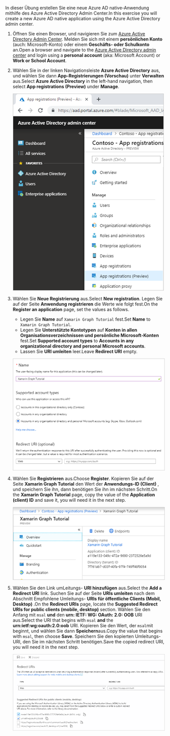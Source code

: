 <!-- markdownlint-disable MD002 MD041 -->

<span data-ttu-id="7fc22-101">In dieser Übung erstellen Sie eine neue Azure AD native-Anwendung mithilfe des Azure Active Directory Admin Center.</span><span class="sxs-lookup"><span data-stu-id="7fc22-101">In this exercise you will create a new Azure AD native application using the Azure Active Directory admin center.</span></span>

1. <span data-ttu-id="7fc22-102">Öffnen Sie einen Browser, und navigieren Sie zum [Azure Active Directory Admin Center](https://aad.portal.azure.com). Melden Sie sich mit einem **persönlichen Konto** (auch: Microsoft-Konto) oder einem **Geschäfts- oder Schulkonto** an.</span><span class="sxs-lookup"><span data-stu-id="7fc22-102">Open a browser and navigate to the [Azure Active Directory admin center](https://aad.portal.azure.com) and login using a **personal account** (aka: Microsoft Account) or **Work or School Account**.</span></span>

1. <span data-ttu-id="7fc22-103">Wählen Sie in der linken Navigationsleiste **Azure Active Directory** aus, und wählen Sie dann **App-Registrierungen (Vorschau)** unter **Verwalten** aus.</span><span class="sxs-lookup"><span data-stu-id="7fc22-103">Select **Azure Active Directory** in the left-hand navigation, then select **App registrations (Preview)** under **Manage**.</span></span>

    ![<span data-ttu-id="7fc22-104">Screenshot der APP-Registrierungen</span><span class="sxs-lookup"><span data-stu-id="7fc22-104">A screenshot of the App registrations</span></span> ](./images/aad-portal-app-registrations.png)

1. <span data-ttu-id="7fc22-105">Wählen Sie **Neue Registrierung** aus.</span><span class="sxs-lookup"><span data-stu-id="7fc22-105">Select **New registration**.</span></span> <span data-ttu-id="7fc22-106">Legen Sie auf der Seite **Anwendung registrieren** die Werte wie folgt fest.</span><span class="sxs-lookup"><span data-stu-id="7fc22-106">On the **Register an application** page, set the values as follows.</span></span>

    - <span data-ttu-id="7fc22-107">Legen Sie **Name** auf `Xamarin Graph Tutorial` fest.</span><span class="sxs-lookup"><span data-stu-id="7fc22-107">Set **Name** to `Xamarin Graph Tutorial`.</span></span>
    - <span data-ttu-id="7fc22-108">Legen Sie **Unterstützte Kontotypen** auf **Konten in allen Organisationsverzeichnissen und persönliche Microsoft-Konten** fest.</span><span class="sxs-lookup"><span data-stu-id="7fc22-108">Set **Supported account types** to **Accounts in any organizational directory and personal Microsoft accounts**.</span></span>
    - <span data-ttu-id="7fc22-109">Lassen Sie **URI umleiten** leer.</span><span class="sxs-lookup"><span data-stu-id="7fc22-109">Leave **Redirect URI** empty.</span></span>

    ![Screenshot der Seite "Registrieren einer Anwendung"](./images/aad-register-an-app.png)

1. <span data-ttu-id="7fc22-111">Wählen Sie **Registrieren** aus.</span><span class="sxs-lookup"><span data-stu-id="7fc22-111">Choose **Register**.</span></span> <span data-ttu-id="7fc22-112">Kopieren Sie auf der Seite **Xamarin Graph Tutorial** den Wert der **Anwendungs-ID (Client)** , und speichern Sie ihn, dann benötigen Sie ihn im nächsten Schritt.</span><span class="sxs-lookup"><span data-stu-id="7fc22-112">On the **Xamarin Graph Tutorial** page, copy the value of the **Application (client) ID** and save it, you will need it in the next step.</span></span>

    ![Screenshot der Anwendungs-ID der neuen App-Registrierung](./images/aad-application-id.png)

1. <span data-ttu-id="7fc22-114">Wählen Sie den Link umLeitungs- **URI hinzufügen** aus.</span><span class="sxs-lookup"><span data-stu-id="7fc22-114">Select the **Add a Redirect URI** link.</span></span> <span data-ttu-id="7fc22-115">Suchen Sie auf der Seite **URIs umleiten** nach dem Abschnitt Empfohlene Umleitungs- **URIs für öffentliche Clients (Mobil, Desktop)** .</span><span class="sxs-lookup"><span data-stu-id="7fc22-115">On the **Redirect URIs** page, locate the **Suggested Redirect URIs for public clients (mobile, desktop)** section.</span></span> <span data-ttu-id="7fc22-116">Wählen Sie den Anfang mit `msal` **und** den **urn: IETF: WG: OAuth: 2.0: OOB** URI aus.</span><span class="sxs-lookup"><span data-stu-id="7fc22-116">Select the URI that begins with `msal` **and** the **urn:ietf:wg:oauth:2.0:oob** URI.</span></span> <span data-ttu-id="7fc22-117">Kopieren Sie den Wert, der `msal`mit beginnt, und wählen Sie dann **Speichern**aus.</span><span class="sxs-lookup"><span data-stu-id="7fc22-117">Copy the value that begins with `msal`, then choose **Save**.</span></span> <span data-ttu-id="7fc22-118">Speichern Sie den kopierten Umleitungs-URI, den Sie im nächsten Schritt benötigen.</span><span class="sxs-lookup"><span data-stu-id="7fc22-118">Save the copied redirect URI, you will need it in the next step.</span></span>

    ![Screenshot der Seite "umLeitungs-URIs"](./images/aad-redirect-uris.png)